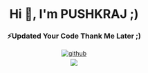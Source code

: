 <div align="center">
<h1>Hi 👋, I'm PUSHKRAJ ;)</h1>
<h3 align="center">⚡Updated Your Code Thank Me Later ;)</h3>
  
<a href="https://github.com/PushkraJ99 " target="_blank">
<img src=https://img.shields.io/badge/github-%2324292e.svg?&style=for-the-badge&logo=github&logoColor=white alt=github style="margin-bottom: 5px;" />
</a><br>
<img src="https://komarev.com/ghpvc/?username=PushkraJ99&&style=flat-square" align="center" />
</div>  
